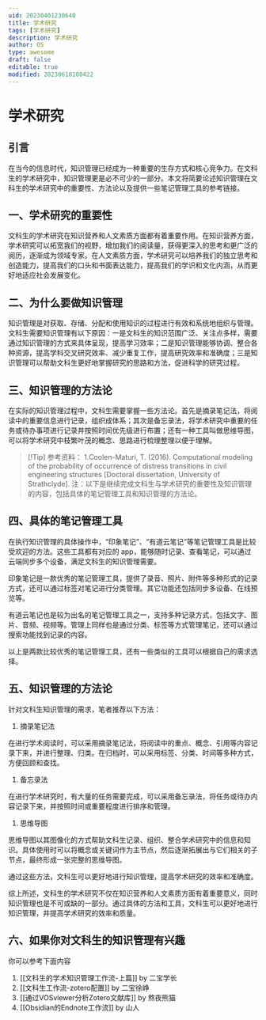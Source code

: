 ```yaml
---
uid: 20230401230640
title: 学术研究
tags: [学术研究]
description: 学术研究
author: OS
type: awesome
draft: false
editable: true
modified: 20230618100422
---
```


# 学术研究

## 引言

在当今的信息时代，知识管理已经成为一种重要的生存方式和核心竞争力。在文科生的学术研究中，知识管理更是必不可少的一部分。本文将简要论述知识管理在文科生的学术研究中的重要性、方法论以及提供一些笔记管理工具的参考链接。

## 一、学术研究的重要性

文科生的学术研究在知识营养和人文素质方面都有着重要作用。在知识营养方面，学术研究可以拓宽我们的视野，增加我们的阅读量，获得更深入的思考和更广泛的阅历，逐渐成为领域专家。在人文素质方面，学术研究可以培养我们的独立思考和创造能力，提高我们的口头和书面表达能力，提高我们的学识和文化内涵，从而更好地适应社会发展变化。

## 二、为什么要做知识管理

知识管理是对获取、存储、分配和使用知识的过程进行有效和系统地组织与管理。文科生需要知识管理有以下原因：一是文科生的知识范围广泛、关注点多样，需要通过知识管理的方式来具体呈现，提高学习效率；二是知识管理能够协调、整合各种资源，提高学科交叉研究效率、减少重复工作，提高研究效率和准确度；三是知识管理可以帮助文科生更好地掌握研究的思路和方法，促进科学的研究过程。

## 三、知识管理的方法论

在实际的知识管理过程中，文科生需要掌握一些方法论。首先是摘录笔记法，将阅读中的重要信息进行记录，组织成体系；其次是备忘录法，将学术研究中重要的任务或待办事项进行记录并按照时间优先级进行布置；还有一种工具叫做思维导图，可以将学术研究中枝繁叶茂的概念、思路进行梳理整理以便于理解。

> [!Tip] 参考资料：
> 1.Coolen-Maturi, T. (2016). Computational modeling of the probability of occurrence of distress transitions in civil engineering structures [Doctoral dissertation, University of Strathclyde].
> 注：以下是继续完成文科生与学术研究的重要性及知识管理的内容，包括具体的笔记管理工具和知识管理的方法论。

## 四、具体的笔记管理工具

在执行知识管理的具体操作中，“印象笔记”、“有道云笔记”等笔记管理工具是比较受欢迎的方法。这些工具都有对应的 app，能够随时记录、查看笔记，可以通过云端同步多个设备，满足文科生的知识管理需要。

印象笔记是一款优秀的笔记管理工具，提供了录音、照片、附件等多种形式的记录方式，还可以通过标签对笔记进行分类管理。其它功能还包括同步多设备、在线预览等。

有道云笔记也是较为出名的笔记管理工具之一，支持多种记录方式，包括文字、图片、音频、视频等。管理上同样也是通过分类、标签等方式管理笔记，还可以通过搜索功能找到记录的内容。

以上是两款比较优秀的笔记管理工具，还有一些类似的工具可以根据自己的需求选择。

## 五、知识管理的方法论

针对文科生知识管理的需求，笔者推荐以下方法：

1. 摘录笔记法

在进行学术阅读时，可以采用摘录笔记法，将阅读中的重点、概念、引用等内容记录下来，并进行整理、归类。在归档时，可以采用标签、分类、时间等多种方式，方便回顾和查找。

1. 备忘录法

在进行学术研究时，有大量的任务需要完成，可以采用备忘录法，将任务或待办内容记录下来，并按照时间或重要程度进行排序和管理。

1. 思维导图

思维导图以其图像化的方式帮助文科生记录、组织、整合学术研究中的信息和知识。具体使用时可以将概念或关键词作为主节点，然后逐渐拓展出与它们相关的子节点，最终形成一张完整的思维导图。

通过这些方法，文科生可以更好地进行知识管理，提高学术研究的效率和准确度。

综上所述，文科生的学术研究不仅在知识营养和人文素质方面有着重要意义，同时知识管理也是不可或缺的一部分。通过具体的方法和工具，文科生可以更好地进行知识管理，并提高学术研究的效率和质量。

## 六、如果你对文科生的知识管理有兴趣

你可以参考下面内容

1. [[文科生的学术知识管理工作流-上篇]] by 二宝学长
2. [[文科生工作流-zotero配置]] by 二宝徐峥
3. [[通过VOSviewer分析Zotero文献库]] by 熬夜熊猫
4. [[Obsidian的Endnote工作流]] by 山人